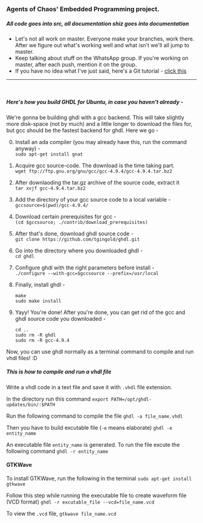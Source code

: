 ### Agents of Chaos' Embedded Programming project.


##### All code goes into src, all documentation shiz goes into documentation

- Let's not all work on master. Everyone make your branches, work there. After we figure out what's working well and what isn't we'll all jump to master.
- Keep talking about stuff on the WhatsApp group. If you're working on master, after each push, mention it on the group.
- If you have no idea what I've just said, here's a Git tutorial - [click this](https://try.github.io/)

---
<br />

##### Here's how you build GHDL for Ubuntu, in case you haven't already - 

We're gonna be building ghdl with a gcc backend. This will take slightly more disk-space (not by much) and a little longer to download the files for, but gcc should be the fastest backend for ghdl. Here we go -  

0. Install an ada compiler (you may already have this, run the command anyway) -  
	`sudo apt-get install gnat`  

1. Acquire gcc source-code. The download is the time taking part.  
	`wget ftp://ftp.gnu.org/gnu/gcc/gcc-4.9.4/gcc-4.9.4.tar.bz2`

2. After downlaoding the tar.gz archive of the source code, extract it  
	`tar xvjf gcc-4.9.4.tar.bz2`

3. Add the directory of your gcc source code to a local variable -  
	`gccsource=$(pwd)/gcc-4.9.4/`

4. Download certain prerequisites for gcc -  
	`(cd $gccsource; ./contrib/download_prerequisites)`

5. After that's done, download ghdl source code -  
	`git clone https://github.com/tgingold/ghdl.git`

6. Go into the directory where you downloaded ghdl -  
	`cd ghdl`

7. Configure ghdl with the right parameters before install -  
	`./configure --with-gcc=$gccsource --prefix=/usr/local`

8. Finally, install ghdl - 
	```
	make
	sudo make install
	```

9. Yayy! You're done! After you're done, you can get rid of the gcc and ghdl source code you downloaded - 
	```
	cd ..
	sudo rm -R ghdl
	sudo rm -R gcc-4.9.4
	```

Now, you can use ghdl normally as a terminal command to compile and run vhdl files! :D

##### This is how to compile and run a vhdl file

Write a vhdl code in a text file and save it with `.vhdl` file extension. 

In the directory run this command 
	`export PATH=/opt/ghdl-updates/bin/:$PATH`

Run the following command to compile the file
	`ghdl -a file_name.vhdl`

Then you have to build excutable file (`-e` means elaborate)
	`ghdl -e entity_name`

An executable file `entity_name` is generated. To run the file excute the following command
	`ghdl -r entity_name`

#### GTKWave

To install GTKWave, run the following in the terminal
	`sudo apt-get install gtkwave`

Follow this step while running the executable file to create waveform file (VCD format)
	`ghdl -r excutable_file --vcd=file_name.vcd`

To view the `.vcd` file, 
	`gtkwave file_name.vcd` 